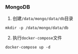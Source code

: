 ### MongoDB


1. 创建`/data/mongo/data/db`目录

```shell script
mkdir -p /data/mongo/data/db
```

2. 执行`docker-compose`文件

```shell script
docker-compose up -d
```